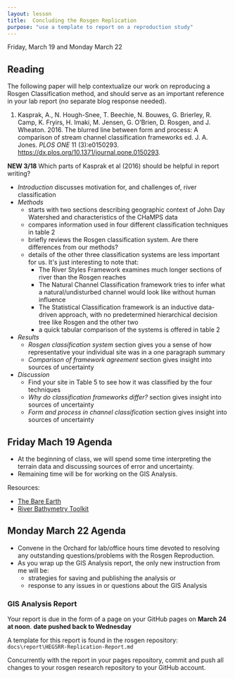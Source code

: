```yaml
---
layout: lesson
title:  Concluding the Rosgen Replication
purpose: "use a template to report on a reproduction study"
---
```


Friday, March 19 and Monday March 22

## Reading

The following paper will help contextualize our work on reproducing a Rosgen Classification method, and should serve as an important reference in your lab report (no separate blog response needed).

  1. Kasprak, A., N. Hough-Snee, T. Beechie, N. Bouwes, G. Brierley, R. Camp, K. Fryirs, H. Imaki, M. Jensen, G. O’Brien, D. Rosgen, and J. Wheaton. 2016. The blurred line between form and process: A comparison of stream channel classification frameworks ed. J. A. Jones. *PLOS ONE* 11 (3):e0150293. https://dx.plos.org/10.1371/journal.pone.0150293.

**NEW 3/18** Which parts of Kasprak et al (2016) should be helpful in report writing?
- *Introduction* discusses motivation for, and challenges of, river classification
- *Methods*
  - starts with two sections describing geographic context of John Day Watershed and characteristics of the CHaMPS data
  - compares information used in four different classification techniques in table 2
  - briefly reviews the Rosgen classification system. Are there differences from our methods?
  - details of the other three classification systems are less important for us. It's just interesting to note that:
    - The River Styles Framework examines much longer sections of river than the Rosgen reaches
	- The Natural Channel Classification framework tries to infer what a natural/undisturbed channel would look like without human influence
	- The Statistical Classification framework is an inductive data-driven approach, with no predetermined hierarchical decision tree like Rosgen and the other two
	- a quick tabular comparison of the systems is offered in table 2	
- *Results*
  - *Rosgen classification system* section gives you a sense of how representative your individual site was in a one paragraph summary
  - *Comparison of framework agreement* section gives insight into sources of uncertainty
- *Discussion*
  - Find your site in Table 5 to see how it was classified by the four techniques
  - *Why do classification frameworks differ?* section gives insight into sources of uncertainty
  - *Form and process in channel classification* section gives insight into sources of uncertainty
  
## Friday Mach 19 Agenda

- At the beginning of class, we will spend some time interpreting the terrain data and discussing sources of error and uncertainty.
- Remaining time will be for working on the GIS Analysis.

Resources:
- [The Bare Earth](https://wadnr.maps.arcgis.com/apps/Cascade/index.html?appid=36b4887370d141fcbb35392f996c82d9)
- [River Bathymetry Toolkit](https://essa.com/explore-essa/tools/river-bathymetry-toolkit-rbt/)

## Monday March 22 Agenda

- Convene in the Orchard for lab/office hours time devoted to resolving any outstanding questions/problems with the Rosgen Reproduction.
- As you wrap up the GIS Analysis report, the only new instruction from me will be:
  - strategies for saving and publishing the analysis or
  - response to any issues in or questions about the GIS Analysis

### GIS Analysis Report

Your report is due in the form of a page on your GitHub pages on **March 24 at noon**.  **date pushed back to Wednesday**

A template for this report is found in the rosgen repository: `docs\report\HEGSRR-Replication-Report.md`

Concurrently with the report in your pages repository, commit and push all changes to your rosgen research repository to your GitHub account. 